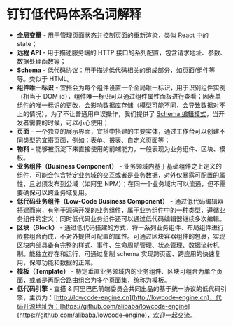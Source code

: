 # 钉钉低代码体系名词解释

* **全局变量** - 用于管理页面状态并控制页面的重新渲染，类似 React 中的 state；
* **远程 API** - 用于描述服务端的 HTTP 接口的系列配置，包含请求地址、参数、数据处理函数等；
* **Schema** - 低代码协议：用于描述低代码相关的组成部分，如页面/组件等等。类似于 HTML。
* **组件唯一标识** - 宜搭会为每个组件设置一个全局唯一标识，用于识别组件实例（相当于 DOM id），组件唯一标识可以通过组件属性面板进行查看；因表单组件的唯一标识的更改，会影响数据库存储（模型可能不同，会导致数据对不上的情况），为了不让普通用户误操作，我们提供了 [Schema 编辑模式](/docs/guide/concept/debug#开启-schema-工作台)，当开发者需要的时候，可以小心使用；
* **页面** - 一个独立的展示界面，宜搭中搭建的主要实体，通过工作台可以创建不同类型的宜搭页面，例如：表单、报表、自定义页面等；
* **物料** - 能够被沉淀下来直接使用的前端能力，一般表现为业务组件、区块、模板。
* **业务组件（Business Component）** - 业务领域内基于基础组件之上定义的组件，可能会包含特定业务域的交互或者是业务数据，对外仅暴露可配置的属性，且必须发布到公域（如阿里 NPM）；在同一个业务域内可以流通，但不需要确保可以跨业务域复用。
* **低代码业务组件（Low-Code Business Component）** - 通过低代码编辑器搭建而来，有别于源码开发的业务组件，属于业务组件中的一种类型，遵循业务组件的定义；同时低代码业务组件还可以通过低代码编辑器继续多次编辑。
* **区块（Block）** - 通过低代码搭建的方式，将一系列业务组件、布局组件进行嵌套组合而成，不对外提供可配置的属性。可通过区块容器组件的包裹，实现区块内部具备有完整的样式、事件、生命周期管理、状态管理、数据流转机制。能独立存在和运行，可通过复制 schema 实现跨页面、跨应用的快速复用，保障功能和数据的正常。
* **模板（Template）** - 特定垂直业务领域内的业务组件、区块可组合为单个页面，或者是再配合路由组合为多个页面集，统称为模板。
* **低代码引擎**  - 宜搭 & 阿里巴巴前端委员会共同出品的基于统一协议的低代码引擎，主页为：[http://lowcode-engine.cn](http://lowcode-engine.cn)，代码开源地址为：[https://github.com/alibaba/lowcode-engine](https://github.com/alibaba/lowcode-engine)，欢迎一起交流。
